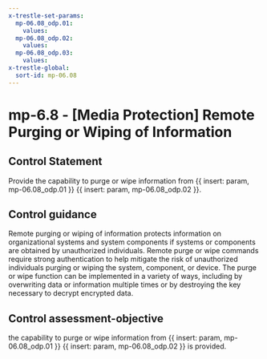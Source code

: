 ```yaml
---
x-trestle-set-params:
  mp-06.08_odp.01:
    values:
  mp-06.08_odp.02:
    values:
  mp-06.08_odp.03:
    values:
x-trestle-global:
  sort-id: mp-06.08
---
```


# mp-6.8 - \[Media Protection\] Remote Purging or Wiping of Information

## Control Statement

Provide the capability to purge or wipe information from {{ insert: param, mp-06.08_odp.01 }} {{ insert: param, mp-06.08_odp.02 }}.

## Control guidance

Remote purging or wiping of information protects information on organizational systems and system components if systems or components are obtained by unauthorized individuals. Remote purge or wipe commands require strong authentication to help mitigate the risk of unauthorized individuals purging or wiping the system, component, or device. The purge or wipe function can be implemented in a variety of ways, including by overwriting data or information multiple times or by destroying the key necessary to decrypt encrypted data.

## Control assessment-objective

the capability to purge or wipe information from {{ insert: param, mp-06.08_odp.01 }} {{ insert: param, mp-06.08_odp.02 }} is provided.
